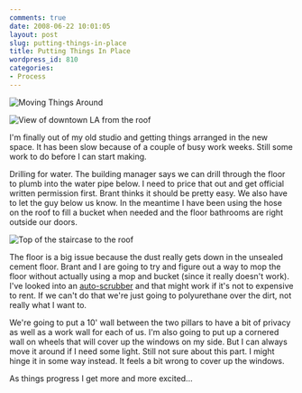 ```yaml
---
comments: true
date: 2008-06-22 10:01:05
layout: post
slug: putting-things-in-place
title: Putting Things In Place
wordpress_id: 810
categories:
- Process
---
```


![Moving Things Around](http://ryanfitzer.com/main/wp-content/uploads/2008/06/studio-org.jpg)

![View of downtown LA from the roof](http://ryanfitzer.com/main/wp-content/uploads/2008/06/studio-roof.jpg)

I'm finally out of my old studio and getting things arranged in the new space. It has been slow because of a couple of busy work weeks. Still some work to do before I can start making.

Drilling for water. The building manager says we can drill through the floor to plumb into the water pipe below. I need to price that out and get official written permission first. Brant thinks it should be pretty easy. We also have to let the guy below us know. In the meantime I have been using the hose on the roof to fill a bucket when needed and the floor bathrooms are right outside our doors.

![Top of the staircase to the roof](http://ryanfitzer.com/main/wp-content/uploads/2008/06/roof-staircase.jpg)

The floor is a big issue because the dust really gets down in the unsealed cement floor. Brant and I are going to try and figure out a way to mop the floor without actually using a mop and bucket (since it really doesn't work). I've looked into an [auto-scrubber](http://www.vacuumcleaners.net/vacuum_cleaners/categories/auto_scrubbers_com.html) and that might work if it's not to expensive to rent. If we can't do that we're just going to polyurethane over the dirt, not really what I want to.

We're going to put a 10' wall between the two pillars to have a bit of privacy as well as a work wall for each of us. I'm also going to put up a cornered wall on wheels that will cover up the windows on my side. But I can always move it around if I need some light. Still not sure about this part. I might hinge it in some way instead. It feels a bit wrong to cover up the windows.

As things progress I get more and more excited...
